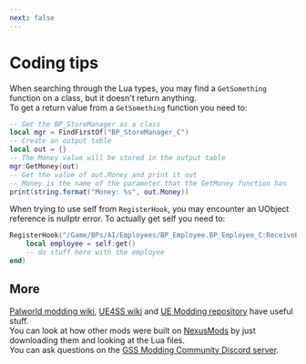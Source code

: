 ```yaml
---
next: false
---
```

# Coding tips
When searching through the Lua types, you may find a `GetSomething` function on a class, but it doesn't return anything.  
To get a return value from a `GetSomething` function you need to:
```lua
-- Get the BP_StoreManager as a class
local mgr = FindFirstOf("BP_StoreManager_C")
-- Create an output table
local out = {}
-- The Money value will be stored in the output table
mgr:GetMoney(out)
-- Get the value of out.Money and print it out
-- Money is the name of the parameter that the GetMoney function has
print(string.format("Money: %s", out.Money))
```

When trying to use self from `RegisterHook`, you may encounter an UObject reference is nullptr error.
To actually get self you need to:
```lua
RegisterHook("/Game/BPs/AI/Employees/BP_Employee.BP_Employee_C:ReceiveBeginPlay", function(self)
    local employee = self:get()
    -- do stuff here with the employee
end)
```

## More
[Palworld modding wiki](https://pwmodding.wiki/docs/category/lua-modding), [UE4SS wiki](https://docs.ue4ss.com/dev/guides/creating-a-lua-mod.html) and [UE Modding repository](https://github.com/Dmgvol/UE_Modding) have useful stuff.  
You can look at how other mods were built on [NexusMods](https://nexusmods.com/grocerystoresimulator) by just downloading them and looking at the Lua files.  
You can ask questions on the [GSS Modding Community Discord server](https://discord.gg/5ENg4XGpPZ).
